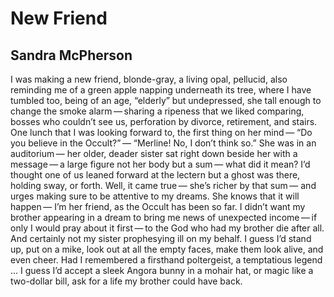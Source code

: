 # New Friend
## Sandra McPherson
I was making a new friend,
blonde-gray, a living opal,
pellucid, also reminding me
of a green apple
napping underneath its tree,
where I have tumbled too,
being of an age, “elderly”
but undepressed, she
tall enough to change
the smoke alarm — sharing
a ripeness that we liked comparing,
bosses who couldn’t see us,
perforation by divorce,
retirement, and stairs.
One lunch that I was looking forward to,
the first thing on her mind —
“Do you believe in the Occult?” —
“Merline! No, I don’t think so.”
She was in an auditorium —
her older, deader sister sat
right down beside her
with a message — a large figure
not her body but a sum —
what did it mean? I’d thought
one of us leaned forward at the lectern
but a ghost was there, holding sway,
or forth. Well, it came true —
she’s richer by that sum —
and urges making sure
to be attentive to my dreams.
She knows that it will happen —
I’m her friend, as the Occult has been so far.
I didn’t want my brother
appearing in a dream
to bring me news of unexpected
income — if only I would pray
about it first — to the God
who had my brother die
after all. And certainly not
my sister prophesying ill
on my behalf. I guess I’d stand up,
put on a mike, look out at all
the empty faces, make them
look alive, and even cheer.
Had I remembered a firsthand poltergeist,
a temptatious legend ...
I guess I’d accept a sleek Angora bunny
in a mohair hat, or magic
like a two-dollar bill, ask for
a life my brother could have back.